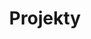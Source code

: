 ---
title: "Projekty"
layout: "list"
url: "/posts/projects"

summary: "Lista wszystkich projektów"
---